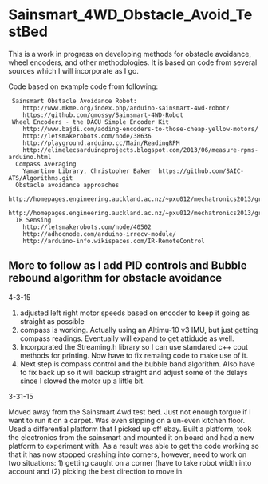 # Sainsmart_4WD_Obstacle_Avoid_TestBed
This is a work in progress on developing methods for obstacle avoidance, wheel encoders, and other methodologies.  It is based on code from several sources which I will incorporate as I go.

Code based on example code from following:
```
 Sainsmart Obstacle Avoidance Robot:
    http://www.mkme.org/index.php/arduino-sainsmart-4wd-robot/
    https://github.com/gmossy/Sainsmart-4WD-Robot
 Wheel Encoders - the DAGU Simple Encoder Kit
    http://www.bajdi.com/adding-encoders-to-those-cheap-yellow-motors/
    http://letsmakerobots.com/node/38636
    http://playground.arduino.cc/Main/ReadingRPM
    http://elimelecsarduinoprojects.blogspot.com/2013/06/measure-rpms-arduino.html 
  Compass Averaging
    Yamartino Library, Christopher Baker  https://github.com/SAIC-ATS/Algorithms.git
  Obstacle avoidance approaches
    http://homepages.engineering.auckland.ac.nz/~pxu012/mechatronics2013/group7/index.html
    http://homepages.engineering.auckland.ac.nz/~pxu012/mechatronics2013/group7/software.html
  IR Sensing
    http://letsmakerobots.com/node/40502
    http://adhocnode.com/arduino-irrecv-module/
    http://arduino-info.wikispaces.com/IR-RemoteControl
```

More to follow as I add PID controls and Bubble rebound algorithm for obstacle avoidance
----------------------------------------------------------
4-3-15

1) adjusted left right motor speeds based on encoder to keep it going as straight as possible
2) compass is working.  Actually using an Altimu-10 v3 IMU, but just getting compass readings.  Eventually will expand to get attidude as well.
3) Incorporated the Streaming.h library so I can use standared c++ cout methods for printing.  Now have to fix remaing code to make use of it.
4) Next step is compass control and the bubble band algorithm. Also have to fix back up so it will backup straight and adjust some of the delays since I slowed the motor up a little bit.


3-31-15

Moved away from the Sainsmart 4wd test bed.  Just not enough torgue if I want to run it on a carpet. Was even slipping on a un-even kitchen floor.  Used a differential platform that I picked up off ebay.  Built a platform, took the electronics from the sainsmart and mounted it on board and had a new platform to experiment with.   As a result was able to get the code working so that it has now stopped crashing into corners, however, need to work on two situations: 1) getting caught on a corner (have to take robot width into account and (2) picking the best direction to move in.
